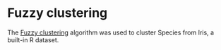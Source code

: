 # Fuzzy clustering

The [Fuzzy clustering](https://en.wikipedia.org/wiki/Fuzzy_clustering#Fuzzy_C-means_clustering) algorithm was used to cluster Species from Iris, a built-in R dataset.
